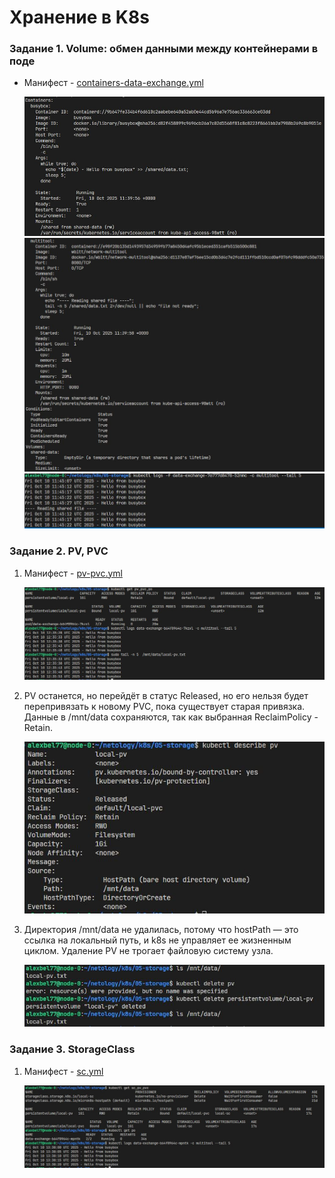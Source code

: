 # Хранение в K8s

### Задание 1. Volume: обмен данными между контейнерами в поде

* Манифест - [containers-data-exchange.yml
](https://github.com/alex-bel31/k8s/blob/main/05-storage/containers-data-exchange.yml)

    <center>
    <img src="img/t1-describe-pod_1.JPG">
    </center>

    <center>
    <img src="img/t1-describe-pod_2.JPG">
    </center>

    <center>
    <img src="img/t1-tail.JPG">
    </center>

### Задание 2. PV, PVC

1. Манифест - [pv-pvc.yml
](https://github.com/alex-bel31/k8s/blob/main/05-storage/pv-pvc.yml)

    <center>
    <img src="img/t2-tail.JPG">
    </center>

2. PV останется, но перейдёт в статус Released, но его нельзя будет перепривязать к новому PVC, пока существует старая привязка. Данные в /mnt/data сохраняются, так как выбранная ReclaimPolicy - Retain.

    <center>
    <img src="img/t2-describe-pv.JPG">
    </center>

3. Директория /mnt/data не удалилась, потому что hostPath — это ссылка на локальный путь, и k8s не управляет ее жизненным циклом. Удаление PV не трогает файловую систему узла.

    <center>
    <img src="img/t2-del-pv.JPG">
    </center>


### Задание 3. StorageClass


1. Манифест - [sc.yml
](https://github.com/alex-bel31/k8s/blob/main/05-storage/sc.yml)

    <center>
    <img src="img/t3-tail.JPG">
    </center>